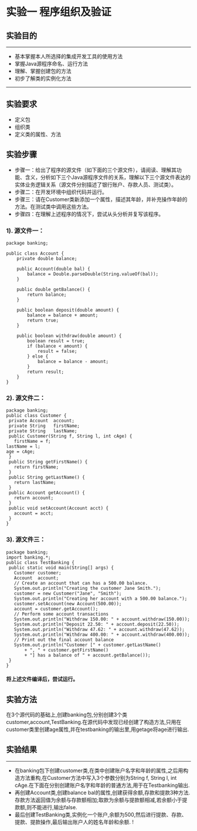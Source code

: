 # 实验一 程序组织及验证
 
## 实验目的
---
* 基本掌握本人所选择的集成开发工具的使用方法
* 掌握Java源程序命名、运行方法
* 理解、掌握创建包的方法
* 初步了解类的实例化方法
---
## 实验要求
* 定义包
* 组织类
* 定义类的属性、方法
## 实验步骤
* 步骤一：给出了程序的源文件（如下面的三个源文件），请阅读、理解其功能、含义，分析如下三个Java源程序文件的关系，理解以下三个源文件表达的实体业务逻辑关系（源文件分别描述了银行账户、存款人员、测试类）。
* 步骤二：在开发环境中组织代码并运行。
* 步骤三：请在Customer类新添加一个属性，描述其年龄，并补充操作年龄的方法。在测试类中调用这些方法。
* 步骤四：在理解上述程序的情况下，尝试从头分析并复写该程序。
 
### 1). 源文件一：
```
package banking;

public class Account {
    private double balance;

    public Account(double bal) {
        balance = Double.parseDouble(String.valueOf(bal));
    }

    public double getBalance() {
        return balance;
    }

    public boolean deposit(double amount) {
        balance = balance + amount;
        return true;
    }

    public boolean withdraw(double amount) {
        boolean result = true;
        if (balance < amount) {
            result = false;
        } else {
            balance = balance - amount;
        }
        return result;
    }
}
```
### 2). 源文件二：
```
package banking;
public class Customer {
 private Account  account;
 private String   firstName;
 private String   lastName;
 public Customer(String f, String l, int cAge) {
   firstName = f;
lastName = l;
age = cAge;
 }
 public String getFirstName() {
   return firstName;
 }
 public String getLastName() {
   return lastName;
 }
 public Account getAccount() {
   return account;
 }
 public void setAccount(Account acct) {
   account = acct;
 }  
} 
``` 
### 3). 源文件三：
```
package banking;
import banking.*;
public class TestBanking {
 public static void main(String[] args) {
   Customer customer;
   Account  account;
   // Create an account that can has a 500.00 balance.
   System.out.println("Creating the customer Jane Smith.");
   customer = new Customer("Jane", "Smith");
   System.out.println("Creating her account with a 500.00 balance.");
   customer.setAccount(new Account(500.00));
   account = customer.getAccount();
   // Perform some account transactions
   System.out.println("Withdraw 150.00: " + account.withdraw(150.00));
   System.out.println("Deposit 22.50: " + account.deposit(22.50));
   System.out.println("Withdraw 47.62: " + account.withdraw(47.62));
   System.out.println("Withdraw 400.00: " + account.withdraw(400.00));
   // Print out the final account balance
   System.out.println("Customer [" + customer.getLastName()
​       + ", " + customer.getFirstName()
​       + "] has a balance of " + account.getBalance());
 }
}
```
#### 将上述文件编译后，尝试运行。
## 实验方法
在3个源代码的基础上,创建banking包,分别创建3个类customer,account,TestBanking.在源代码中发现已经创建了构造方法,只用在customer类里创建age属性,并在testbanking的输出里,用getage将age进行输出.
## 实验结果
---
* 在banking包下创建customer类,在类中创建账户名字和年龄的属性,之后用构造方法重构,在Customer方法中写入3个参数分别为String f, String l, int cAge.在下面在分别创建账户名字和年龄的普通方法,用于在Testbanking输出.
* 再创建Account类,创建balance bal的属性,创建获得余额,存款和提款3种方法.存款方法返回值为余额与存款额相加;取款为余额与提款额相减,若余额小于提款额,则不能进行,输出false.
* 最后创建TestBanking类,实例化一个账户,余额为500,然后进行提款、存款、提款、提款操作,最后输出账户人的姓名年龄和余额.
!
